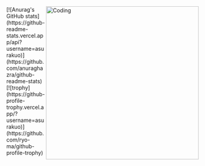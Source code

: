 <img align="right" alt="Coding" width="400" src="https://i.redd.it/goync7gu5j191.jpg">
[![Anurag's GitHub stats](https://github-readme-stats.vercel.app/api?username=asurakuo)](https://github.com/anuraghazra/github-readme-stats)
[![trophy](https://github-profile-trophy.vercel.app/?username=asurakuo)](https://github.com/ryo-ma/github-profile-trophy)
